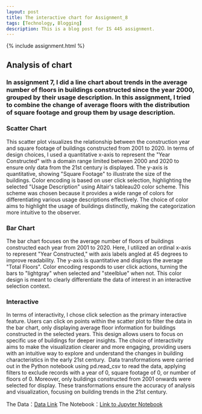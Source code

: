 ```yaml
---
layout: post
title: The interactive chart for Assignment_8
tags: [Technology, Blogging]
description: This is a blog post for IS 445 assignment.
---
```


{% include assignment.html %}

## Analysis of chart

### In assignment 7, I did a line chart about trends in the average number of floors in buildings constructed since the year 2000, grouped by their usage description. In this assignment, I tried to combine the change of average floors with the distribution of square footage and group them by usage description. 

### Scatter Chart

This scatter plot visualizes the relationship between the construction year and square footage of buildings constructed from 2001 to 2020. In terms of design choices, I used a quantitative x-axis to represent the "Year Constructed" with a domain range limited between 2000 and 2020 to ensure only data from the 21st century is displayed. The y-axis is quantitative, showing "Square Footage" to illustrate the size of the buildings. Color encoding is based on user click selection, highlighting the selected "Usage Description" using Altair's tableau20 color scheme. This scheme was chosen because it provides a wide range of colors for differentiating various usage descriptions effectively. The choice of color aims to highlight the usage of buildings distinctly, making the categorization more intuitive to the observer.

### Bar Chart

The bar chart focuses on the average number of floors of buildings constructed each year from 2001 to 2020. Here, I utilized an ordinal x-axis to represent "Year Constructed," with axis labels angled at 45 degrees to improve readability. The y-axis is quantitative and displays the average "Total Floors". Color encoding responds to user click actions, turning the bars to "lightgray" when selected and "steelblue" when not. This color design is meant to clearly differentiate the data of interest in an interactive selection context.

### Interactive

In terms of interactivity, I chose click selection as the primary interactive feature. Users can click on points within the scatter plot to filter the data in the bar chart, only displaying average floor information for buildings constructed in the selected years. This design allows users to focus on specific use of buildings for deeper insights. The choice of interactivity aims to make the visualization clearer and more engaging, providing users with an intuitive way to explore and understand the changes in building characteristics in the early 21st century.
﻿
Data transformations were carried out in the Python notebook using pd.read_csv to read the data, applying filters to exclude records with a year of 0, square footage of 0, or number of floors of 0. Moreover, only buildings constructed from 2001 onwards were selected for display. These transformations ensure the accuracy of analysis and visualization, focusing on building trends in the 21st century.

The Data：[Data Link](https://raw.githubusercontent.com/UIUC-iSchool-DataViz/is445_data/main/building_inventory.csv)
The Notebook：[Link to Jupyter Notebook](https://github.com/modestcharlie/IS445_Assignment8/blob/main/_notebooks/Assignment_8.ipynb)